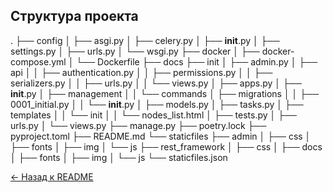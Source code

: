 ## Структура проекта
.
├── config
│   ├── asgi.py
│   ├── celery.py
│   ├── __init__.py
│   ├── settings.py
│   ├── urls.py
│   └── wsgi.py
├── docker
│   ├── docker-compose.yml
│   └── Dockerfile
├── docs
├── init
│   ├── admin.py
│   ├── api
│   │   ├── authentication.py
│   │   ├── permissions.py
│   │   ├── serializers.py
│   │   ├── urls.py
│   │   └── views.py
│   ├── apps.py
│   ├── __init__.py
│   ├── management
│   │   └── commands
│   ├── migrations
│   │   ├── 0001_initial.py
│   │   └── __init__.py
│   ├── models.py
│   ├── tasks.py
│   ├── templates
│   │   └── init
│   │       └── nodes_list.html
│   ├── tests.py
│   ├── urls.py
│   └── views.py
├── manage.py
├── poetry.lock
├── pyproject.toml
├── README.md
└── staticfiles
    ├── admin
    │   ├── css
    │   ├── fonts
    │   ├── img
    │   └── js
    ├── rest_framework
    │   ├── css
    │   ├── docs
    │   ├── fonts
    │   ├── img
    │   └── js
    └── staticfiles.json

[← Назад к README](../README.md)